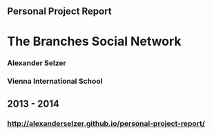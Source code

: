 ## Personal Project Report
# The Branches Social Network

### Alexander Selzer

### Vienna International School

## 2013 - 2014

### http://alexanderselzer.github.io/personal-project-report/